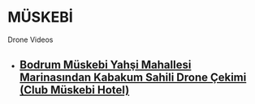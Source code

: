 # MÜSKEBİ

Drone Videos

* ## [Bodrum Müskebi Yahşi Mahallesi Marinasından Kabakum Sahili Drone Çekimi (Club Müskebi Hotel)](https://youtu.be/lF-TYfFqK3M?si=-KpksTLJlZlnDy8E)
